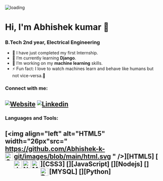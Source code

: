![loading](https://images.unsplash.com/photo-1545987796-200677ee1011?ixlib=rb-1.2.1&ixid=eyJhcHBfaWQiOjEyMDd9&auto=format&fit=crop&w=960&h=300&q=60)
# Hi, I'm Abhishek kumar 👋
### B.Tech 2nd year, Electrical Engineering

- 🔭 I have just completed my first Internship.
- 🌱 I’m currently learning **Django**.
- 👯 I’m working on my **machine learning** skills.
- ⚡ Fun fact: I love to watch machines learn and behave like humans but not vice-versa.🤣

### Connect with me:
[![Website](https://github.com/Abhishek-k-git/images/blob/main/website.svg/)](http://www.techscinotes.xyz)
[![Linkedin](https://github.com/Abhishek-k-git/images/blob/main/linkedin.svg/)](https://www.linkedin.com/in/abhishek-kumar-9872241ab/)
<br />
---

### Languages and Tools:

[<img align="left" alt="HTML5" width="26px"src="
https://github.com/Abhishek-k-git/images/blob/main/html.svg
" />][HTML5]
[<img align="left" alt="CSS3" width="26px" src="
https://github.com/Abhishek-k-git/images/blob/main/css.svg
" />][CSS3]
[<img align="left" alt="JavaScript" width="26px" src="
https://github.com/Abhishek-k-git/images/blob/main/javascript.svg
" />][JavaScript]
[<img align="left" alt="Node.js" width="26px" src="
https://github.com/Abhishek-k-git/images/blob/main/nodejs.svg
" />][Nodejs]
[<img align="left" alt="MySQL" width="26px" src="
https://github.com/Abhishek-k-git/images/blob/main/mysql.svg
" />][MYSQL]
[<img align="left" alt="PYTHON" width="26px" src="
https://github.com/Abhishek-k-git/images/blob/main/python.svg
" />][Python]
<br />
---
